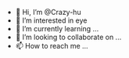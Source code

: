 - 👋 Hi, I’m @Crazy-hu
- 👀 I’m interested in eye
- 🌱 I’m currently learning ...
- 💞️ I’m looking to collaborate on ...
- 📫 How to reach me ...

<!---
Crazy-hu/Crazy-hu is a ✨ special ✨ repository because its `README.md` (this file) appears on your GitHub profile.
You can click the Preview link to take a look at your changes.
--->
